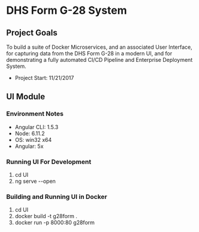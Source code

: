 # DHS Form G-28 System

## Project Goals
To build a suite of Docker Microservices, and an associated User Interface, for capturing data from the DHS Form G-28 in a modern UI, and for demonstrating a fully automated CI/CD Pipeline and Enterprise Deployment System.

- Project Start: 11/21/2017

## UI Module
### Environment Notes
- Angular CLI: 1.5.3
- Node: 6.11.2
- OS: win32 x64
- Angular: 5x

### Running UI For Development
1.  cd UI
1.  ng serve --open

### Building and Running UI in Docker
1.  cd UI
1.  docker build -t g28form .
1.  docker run -p 8000:80 g28form